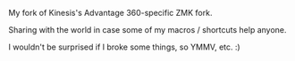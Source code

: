 My fork of Kinesis's Advantage 360-specific ZMK fork.

Sharing with the world in case some of my macros / shortcuts help anyone.

I wouldn't be surprised if I broke some things, so YMMV, etc. :) 
